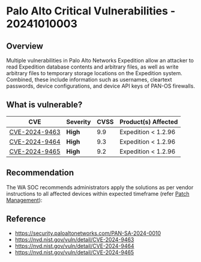 # Palo Alto Critical Vulnerabilities - 20241010003 

## Overview

Multiple vulnerabilities in Palo Alto Networks Expedition allow an attacker to read Expedition database contents and arbitrary files, as well as write arbitrary files to temporary storage locations on the Expedition system. Combined, these include information such as usernames, cleartext passwords, device configurations, and device API keys of PAN-OS firewalls.



## What is vulnerable?

| CVE                                                             | Severity | CVSS | Product(s) Affected                                  |
| --------------------------------------------------------------- | -------- | ---- | ---------------------------------------------------- |
| [CVE-2024-9463](https://nvd.nist.gov/vuln/detail/CVE-2024-9463) | **High** | 9.9  | Expedition < 1.2.96  |
| [CVE-2024-9464](https://nvd.nist.gov/vuln/detail/CVE-2024-9464) | **High** | 9.3  | Expedition < 1.2.96 |
| [CVE-2024-9465](https://nvd.nist.gov/vuln/detail/CVE-2024-9465) | **High** | 9.2  | Expedition < 1.2.96 |

## Recommendation

The WA SOC recommends administrators apply the solutions as per vendor instructions to all affected devices within expected timeframe (refer [Patch Management](../guidelines/patch-management.md)):

## Reference

- https://security.paloaltonetworks.com/PAN-SA-2024-0010
- https://nvd.nist.gov/vuln/detail/CVE-2024-9463
- https://nvd.nist.gov/vuln/detail/CVE-2024-9464
- https://nvd.nist.gov/vuln/detail/CVE-2024-9465
